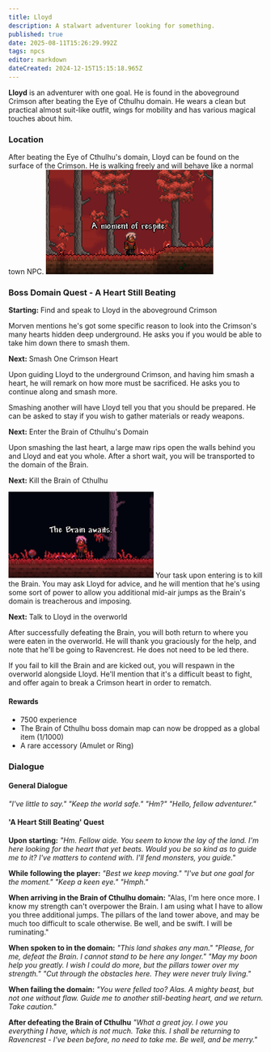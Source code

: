 ```yaml
---
title: Lloyd
description: A stalwart adventurer looking for something.
published: true
date: 2025-08-11T15:26:29.992Z
tags: npcs
editor: markdown
dateCreated: 2024-12-15T15:15:18.965Z
---
```


**Lloyd** is an adventurer with one goal. He is found in the aboveground Crimson after beating the Eye of Cthulhu domain.
He wears a clean but practical almost suit-like outfit, wings for mobility and has various magical touches about him.

### Location
After beating the Eye of Cthulhu's domain, Lloyd can be found on the surface of the Crimson. He is walking freely and will behave like a normal town NPC.
![lloydaboveground.png](/lloydaboveground.png "Lloyd commenting on the calm.")

### Boss Domain Quest - A Heart Still Beating
**Starting:** Find and speak to Lloyd in the aboveground Crimson

Morven mentions he's got some specific reason to look into the Crimson's many hearts hidden deep underground. He asks you if you would be able to take him down there to smash them.

**Next:** Smash One Crimson Heart

Upon guiding Lloyd to the underground Crimson, and having him smash a heart, he will remark on how more must be sacrificed. He asks you to continue along and smash more.

Smashing another will have Lloyd tell you that you should be prepared. He can be asked to stay if you wish to gather materials or ready weapons.

**Next:** Enter the Brain of Cthulhu's Domain

Upon smashing the last heart, a large maw rips open the walls behind you and Lloyd and eat you whole. After a short wait, you will be transported to the domain of the Brain.

**Next:** Kill the Brain of Cthulhu

![lloyddomainpng.png](/lloyddomainpng.png "Lloyd preparing you for the fight.")
Your task upon entering is to kill the Brain. You may ask Lloyd for advice, and he will mention that he's using some sort of power to allow you additional mid-air jumps as the Brain's domain is treacherous and imposing.

**Next:** Talk to Lloyd in the overworld

After successfully defeating the Brain, you will both return to where you were eaten in the overworld. He will thank you graciously for the help, and note that he'll be going to Ravencrest. He does not need to be led there.

If you fail to kill the Brain and are kicked out, you will respawn in the overworld alongside Lloyd. He'll mention that it's a difficult beast to fight, and offer again to break a Crimson heart in order to rematch.

#### Rewards

- 7500 experience
- The Brain of Cthulhu boss domain map can now be dropped as a global item (1/1000)
- A rare accessory (Amulet or Ring)



### Dialogue
#### General Dialogue
*"I've little to say."
"Keep the world safe."
"Hm?"
"Hello, fellow adventurer."*
  
#### 'A Heart Still Beating' Quest
**Upon starting:**
*"Hm. Fellow aide. You seem to know the lay of the land. I'm here looking for the heart that yet beats. Would you be so kind as to guide me to it? I've matters to contend with. I'll fend monsters, you guide."*
 
**While following the player:**
*"Best we keep moving."
"I've but one goal for the moment."
"Keep a keen eye."
"Hmph."*

**When arriving in the Brain of Cthulhu domain:**
"Alas, I'm here once more. I know my strength can't overpower the Brain. I am using what I have to allow you three additional jumps. The pillars of the land tower above, and may be much too difficult to scale otherwise. Be well, and be swift. I will be ruminating."

**When spoken to in the domain:**
*"This land shakes any man."
"Please, for me, defeat the Brain. I cannot stand to be here any longer."
"May my boon help you greatly. I wish I could do more, but the pillars tower over my strength."
"Cut through the obstacles here. They were never truly living."*

**When failing the domain:**
*"You were felled too? Alas. A mighty beast, but not one without flaw. Guide me to another still-beating heart, and we return. Take caution."*

**After defeating the Brain of Cthulhu**
*"What a great joy. I owe you everything I have, which is not much. Take this. I shall be returning to Ravencrest - I've been before, no need to take me. Be well, and be merry."*